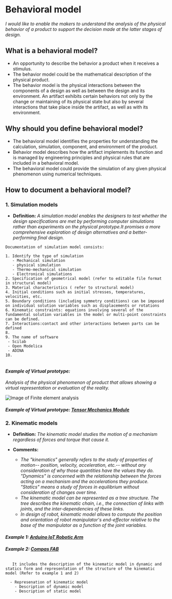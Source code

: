 # **Behavioral model**

*I would like to enable the makers to understand the analysis of the physical behavior of a product to support the decision made at the latter stages of design.* 

## **What is a behavioral model?**

* An opportunity to describe the behavior a product when it receives a stimulus.
* The behavior model could be the mathematical description of the physical product.
* The behavior model is the physical interactions between the components of a design as well as between the design and its environment. An artifact exhibits certain behaviors not only by the change or maintaining of its physical state but also by several interactions that take place inside the artifact, as well as with its environment.


## **Why should you define behavioral model?**

* The behavioral model identifies the properties for understanding the calculation, simulation, component, and environment of the product.
* Behavior model describes how the artifact implements its function and is managed by engineering principles and physical rules that are included in a behavioral model.  
* The behavioral model could provide the simulation of any given physical phenomenon using numerical techniques.   

## **How to document a behavioral model?**

 ### **1. Simulation models**

- **Definition:** *A simulation model enables the designers to test whether the design specifications are met by performing computer simulations rather than experiments on the physical prototype.It promises a more comprehensive exploration of design alternatives and a better-performing final design.*


 ```
Documentation of simulation model consists:

1. Identify the type of simulation
    - Mechanical simulation
    - physical simulation
    - Thermo-mechanical simulation
    - Electronical simulations
2. Specification of geometrical model (refer to editable file format in structural model)
3. Material characteristics ( refer to structural model)
4. Initial conditions such as initial stresses, temperatures, velocities, etc. 
5. Boundary conditions (including symmetry conditions) can be imposed on individual solution variables such as displacements or rotations
6. Kinematic constraints: equations involving several of the fundamental solution variables in the model or multi-point constraints  can be defined.
7. Interactions:contact and other interactions between parts can be defined
8. 
9. The name of software
  - Scilab
  - Open Modelica
  - ADINA
10. 
  
  ```
 #### *Example of Virtual prototype:* 
 *Analysis of the physical phenomenon of product that allows showing a virtual representation or evaluation of the reality.*
 
 ![Image of Finite element analysis](https://github.com/OPEN-NEXT/wp2.3_template/blob/main/Sources/Images/Finite%20element%20analysis%20image.gif)
 
 #### *Example of Virtual prototype: [Tensor Mechanics Module](https://mooseframework.inl.gov/modules/tensor_mechanics/index.html)*


  
 ### **2. Kinematic models**
 
 - **Definition:** *The kinematic model studies the motion of a mechanism regardless of forces and torque that cause it.*

- **Comments:**

  - *The "kinematics" generally refers to the study of properties of motion-- position, velocity, acceleration, etc.-- without any consideration of why those quantities have the values they do. "Dynamics" is concerned with the relationship between the forces acting on a mechanism and the accelerations they produce. "Statics" means a study of forces in equilibrium without consideration of changes over time.*
  - *The kinematic model can be represented as a tree structure. The tree describes the kinematic chain, i.e., the connection of links with joints, and the inter-dependencies of these links.* 
  - *In design of robot, kinematic model allows to compute the position and orientation of robot manipulator's end-effector relative to the base of the manipulator as a function of the joint variables.*
  
 #### *Example 1: [Arduino IoT Robotic Arm](https://www.hackster.io/aerdronix/arduino-iot-robotic-arm-5a4401)*

 #### *Example 2: [Compas FAB](https://gramaziokohler.github.io/compas_fab/latest/examples/02_description_models/01_kinematic_model.html)*

```
 
   It includes the description of the kinematic model in dynamic and statics form and representation of the structure of the kinematic model (Refer to example 1 and 2)
  
  - Represenation of kinematic model   
    - Description of dynamic model 
    - Description of static model
  ```

